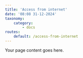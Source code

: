 ```yaml
---
title: 'Access from internet'
date: '08:08 31-12-2024'
taxonomy:
    category:
        - docs
routes:
    default: /access-from-internet
---
```


Your page content goes here.
